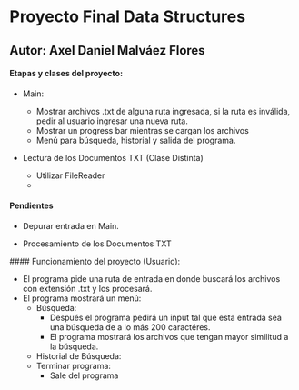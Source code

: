 # Proyecto Final Data Structures
## Autor: Axel Daniel Malváez Flores

#### Etapas y clases del proyecto:
* Main:
	* Mostrar archivos .txt de alguna ruta ingresada, si la ruta es inválida, pedir al usuario ingresar una nueva ruta.
	* Mostrar un progress bar mientras se cargan los archivos
	* Menú para búsqueda, historial y salida del programa.

* Lectura de los Documentos TXT (Clase Distinta)
	* Utilizar FileReader
	* 
	
	
	
#### Pendientes
* Depurar entrada en Main.
	
	
	
	
	
	
	
	
* Procesamiento de los Documentos TXT
















#### Funcionamiento del proyecto (Usuario):
* El programa pide una ruta de entrada en donde buscará los archivos con extensión .txt y los procesará.
* El programa mostrará un menú:
	* Búsqueda:
		* Después el programa pedirá un input tal que esta entrada sea una búsqueda de a lo más 200 caractéres.
		* El programa mostrará los archivos que tengan mayor similitud a la búsqueda.
	* Historial de Búsqueda:
	* Terminar programa:
		* Sale del programa











